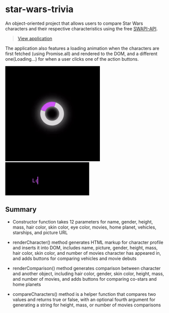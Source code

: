 # star-wars-trivia 

An object-oriented project that allows users to compare Star Wars characters and their respective characteristics using the free [SWAPI-API](https://swapi.dev/).

>[View application](https://stormstina.github.io/star-wars-trivia/)

The application also features a loading animation when the characters are first fetched (using Promise.all) and rendered to the DOM, and a different one(Loading...) for when a user clicks one of the action buttons.

![Demonstrating video](assets/images/ezgif.com-video-to-gif.gif)![Demonstrating video](assets/images/ezgif.com-video-to-gif1.gif)


## Summary

* Constructor function takes 12 parameters for name, gender, height, mass, hair color, skin color, eye color, movies, home planet, vehicles, starships, and picture URL

* renderCharacter() method generates HTML markup for character profile and inserts it into DOM, includes name, picture, gender, height, mass, hair color, skin color, and number of movies character has appeared in, and adds buttons for comparing vehicles and movie debuts

* renderComparison() method generates comparison between character and another object, including hair color, gender, skin color, height, mass, and number of movies, and adds buttons for comparing co-stars and home planets

* compareCharacters() method is a helper function that compares two values and returns true or false, with an optional fourth argument for generating a string for height, mass, or number of movies comparisons
